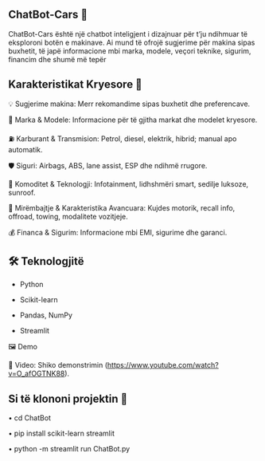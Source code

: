 ## ChatBot-Cars 🚗

ChatBot-Cars është një chatbot inteligjent i dizajnuar për t’ju ndihmuar të eksploroni botën e makinave. Ai mund të ofrojë sugjerime për makina sipas buxhetit, të japë informacione mbi marka, modele, veçori teknike, sigurim, financim dhe shumë më tepër

## Karakteristikat Kryesore 🎯

💡 Sugjerime makina: Merr rekomandime sipas buxhetit dhe preferencave.

🚗 Marka & Modele: Informacione për të gjitha markat dhe modelet kryesore.

⛽ Karburant & Transmision: Petrol, diesel, elektrik, hibrid; manual apo automatik.

🛡️ Siguri: Airbags, ABS, lane assist, ESP dhe ndihmë rrugore.

🎵 Komoditet & Teknologji: Infotainment, lidhshmëri smart, sedilje luksoze, sunroof.

🔧 Mirëmbajtje & Karakteristika Avancuara: Kujdes motorik, recall info, offroad, towing, modalitete vozitjeje.

💰 Financa & Sigurim: Informacione mbi EMI, sigurime dhe garanci.

## 🛠 Teknologjitë

- Python
  
- Scikit-learn
  
- Pandas, NumPy
  
- Streamlit

🖼️ Demo

🎥 Video: Shiko demonstrimin
 (https://www.youtube.com/watch?v=O_afOGTNK88).

## Si të klononi projektin 📂

  • cd ChatBot

  • pip install scikit-learn streamlit

  • python -m streamlit run ChatBot.py
